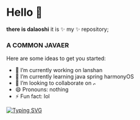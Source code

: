 # Hello 👋
**there is dalaoshi** it is ✨ my ✨ repository;
### A  COMMON  JAVAER

Here are some ideas to get you started:

- 🔭 I’m currently working on lanshan
- 🌱 I’m currently learning java spring harmonyOS
- 👯 I’m looking to collaborate on <img src="[(https://github.com/dls2233/dls2233/blob/main/image/img.png)](https://github.com/dls2233/dls2233/blob/main/cqupt.png)" width="10" height="10" alt="cqupt"/><br/>
- 😄 Pronouns: nothing
- ⚡ Fun fact: lol

[![Typing SVG](https://readme-typing-svg.demolab.com/?lines=GOOD+GOOD+STUDY;HAPPY+EVERY+DAY)](https://git.io/typing-svg)



